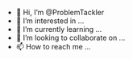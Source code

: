 - 👋 Hi, I’m @ProblemTackler
- 👀 I’m interested in ...
- 🌱 I’m currently learning ...
- 💞️ I’m looking to collaborate on ...
- 📫 How to reach me ...

<!---
ProblemTackler/ProblemTackler is a ✨ special ✨ repository because its `README.md` (this file) appears on your GitHub profile.
You can click the Preview link to take a look at your changes.
--->
